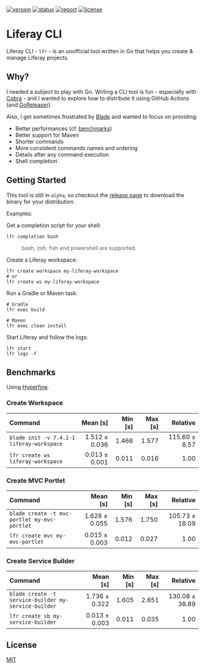 [![version](https://img.shields.io/github/v/tag/lgdd/liferay-cli)](https://github.com/lgdd/liferay-cli/releases)
[![status](https://img.shields.io/github/workflow/status/lgdd/liferay-cli/Test)](https://github.com/lgdd/liferay-cli/actions/workflows/test.yml)
[![report](https://goreportcard.com/badge/github.com/lgdd/liferay-cli)](https://goreportcard.com/report/github.com/lgdd/liferay-cli)
[![license](https://img.shields.io/github/license/lgdd/liferay-cli)](https://github.com/lgdd/liferay-cli/blob/main/LICENSE)

# Liferay CLI

Liferay CLI - `lfr` - is an unofficial tool written in Go that helps you create & manage Liferay projects.

## Why?

I needed a subject to play with Go. Writing a CLI tool is fun - especially with [Cobra](https://github.com/spf13/cobra) - and I wanted to explore how to distribute it using GitHub Actions (and [GoReleaser](https://github.com/goreleaser/goreleaser)).

Also, I get sometimes frustrated by [Blade](https://github.com/liferay/liferay-blade-cli) and wanted to focus on providing:

- Better performances (cf. [benchmarks](benchmarks))
- Better support for Maven
- Shorter commands
- More consistent commands names and ordering
- Details after any command execution
- Shell completion

## Getting Started

This tool is still in `alpha`, so checkout the [release page](https://github.com/lgdd/liferay-cli/releases) to download the binary for your distribution.

Examples:

Get a completion script for your shell:
```shell
lfr completion bash
```
> bash, zsh, fish and powershell are supported.

Create a Liferay workspace:
```shell
lfr create workspace my-liferay-workspace
# or
lfr create ws my-liferay-workspace
```

Run a Gradle or Maven task:
```shell
# Gradle
lfr exec build

# Maven
lfr exec clean install
```

Start Liferay and follow the logs:
```shell
lfr start
lfr logs -f
```

## Benchmarks

Using [Hyperfine](https://github.com/sharkdp/hyperfine).

### Create Workspace

| Command | Mean [s] | Min [s] | Max [s] | Relative |
|:---|---:|---:|---:|---:|
| `blade init -v 7.4.1-1 liferay-workspace` | 1.512 ± 0.036 | 1.466 | 1.577 | 115.60 ± 8.57 |
| `lfr create ws liferay-workspace` | 0.013 ± 0.001 | 0.011 | 0.016 | 1.00 |

### Create MVC Portlet

| Command | Mean [s] | Min [s] | Max [s] | Relative |
|:---|---:|---:|---:|---:|
| `blade create -t mvc-portlet my-mvc-portlet` | 1.628 ± 0.055 | 1.576 | 1.750 | 105.73 ± 18.09 |
| `lfr create mvc my-mvc-portlet` | 0.015 ± 0.003 | 0.012 | 0.027 | 1.00 |

### Create Service Builder

| Command | Mean [s] | Min [s] | Max [s] | Relative |
|:---|---:|---:|---:|---:|
| `blade create -t service-builder my-service-builder` | 1.736 ± 0.322 | 1.605 | 2.651 | 130.08 ± 38.89 |
| `lfr create sb my-service-builder` | 0.013 ± 0.003 | 0.011 | 0.035 | 1.00 |

## License

[MIT](LICENSE)
